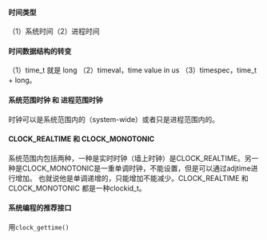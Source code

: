 #### 时间类型
（1）系统时间（2）进程时间

#### 时间数据结构的转变
（1）time_t 就是 long （2）timeval，time value in us （3）timespec，time_t + long。


#### 系统范围时钟 和 进程范围时钟
时钟可以是系统范围内的（system-wide）或者只是进程范围内的。

#### CLOCK_REALTIME 和 CLOCK_MONOTONIC
系统范围内包括两种，一种是实时时钟（墙上时钟）是CLOCK_REALTIME。另一种是CLOCK_MONOTONIC是一重单调时钟，不能设置，但是可以通过adjtime进行增加。
也就说他是单调递增的，只能增加不能减少。CLOCK_REALTIME 和 CLOCK_MONOTONIC 都是一种clockid_t。

#### 系统编程的推荐接口
用`clock_gettime()`
